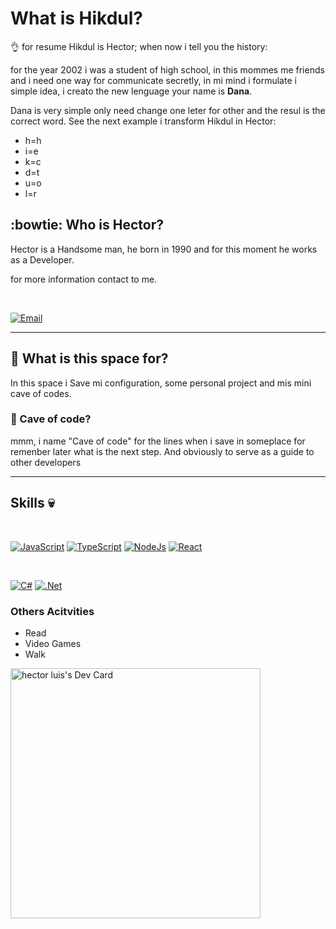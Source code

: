 # What is Hikdul?   

:ok_hand: for resume Hikdul is Hector; when now i tell you the history:

for the year 2002 i was a student of high school, in this mommes me friends and i need one way for communicate secretly, in mi mind i formulate i simple idea, i creato the new lenguage your name is **Dana**.

Dana is very simple only need change one leter for other and the resul is the correct word. See the next example i transform Hikdul in Hector:

<ul>
    <li>h=h</li>
    <li>i=e</li>
    <li>k=c</li>
    <li>d=t</li>
    <li>u=o</li>
    <li>l=r</li>
</ul>

## :bowtie: Who is Hector?
 
 Hector is a Handsome man, he born in 1990 and for this moment he works as a Developer.

 for more information contact to me.

</br>

[![Email](https://img.shields.io/badge/hikdul.lio@gmail.com-my_personal_email-000?style=for-the-badge&logo=gmail&logoColor=white&labelColor=839e87)](mailto:hikdul.lio@gmail.com)
___
 ## :beer: What is this space for?

 In this space i Save mi configuration, some personal project and mis mini cave of codes.


 ### :beers: Cave of code?

 mmm, i name "Cave of code" for the lines when i save in someplace for remenber later what is the next step. And obviously to serve as a guide to other developers

 ---
 ## Skills :skull:

</br>

[![JavaScript](https://img.shields.io/badge/JavaScript-000?style=for-the-badge&logo=javascript&logoColor=white&labelColor=839e87)]()
[![TypeScript](https://img.shields.io/badge/TypeScript-000?style=for-the-badge&logo=Typescript&logoColor=white&labelColor=839e87)]()
[![NodeJs](https://img.shields.io/badge/Node.Js-000?style=for-the-badge&logo=Node.js&logoColor=white&labelColor=839e87)]()
[![React](https://img.shields.io/badge/React-000?style=for-the-badge&logo=React&logoColor=white&labelColor=839e87)]()


</br>


[![C#](https://img.shields.io/badge/C_Sharp-000?style=for-the-badge&logo=CSharp&logoColor=white&labelColor=839e87)]()
[![.Net](https://img.shields.io/badge/.Net-000?style=for-the-badge&logo=.Net&logoColor=white&labelColor=839e87)]()

### Others Acitvities

* Read
* Video Games
* Walk 

<a href="https://app.daily.dev/hikdul"><img src="https://api.daily.dev/devcards/14c18b54ee92479abd1c77053e91ea55.png?r=t50" width="400" alt="hector luis's Dev Card"/></a>  